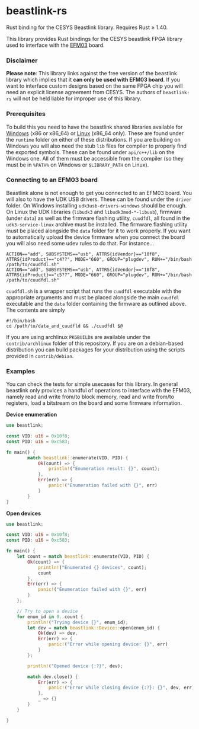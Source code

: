 beastlink-rs
============

Rust binding for the CESYS Beastlink library. Requires Rust ≥ 1.40.

This library provides Rust bindings for the CESYS beastlink FPGA library used to
interface with the [EFM03](https://www.cesys.com/en/our-products/fpga-boards/efm-03.html) board.

### Disclaimer
**Please note**: This library links against the free version of the beastlink
library which implies that it **can only be used with EFM03 board**. If you
want to interface custom designs based on the same FPGA chip you will need an
explicit license agreement from CESYS. The authors of `beastlink-rs` will not
be held liable for improper use of this library.

###  Prerequisites
To build this you need to have the beastlink shared libraries available for
[Windows](https://www.cesys.com/fileadmin/user_upload/service/FPGA/fpga%20boards%20%26%20modules/BeastLink/beastlink-1.0-windows-free.zip)
(x86 or x86_64) or
[Linux](https://www.cesys.com/fileadmin/user_upload/service/FPGA/fpga%20boards%20%26%20modules/BeastLink/beastlink-1.0-linux-free.tar.bz2)
(x86_64 only). These are found under  the `runtime` folder on either of these
distributions.  If you are building on Windows you will also need the stub
`lib` files for compiler to properly find the exported symbols. These can be
found under `api/c++/lib` on the Windows one. All of them must be accessible
from the compiler (so they must be in `%PATH%` on Windows or `$LIBRARY_PATH` on
Linux).

### Connecting to an EFM03 board

Beastlink alone is not enough to get you connected to an EFM03 board. You will
also to have the UDK USB drivers. These can be found under the `driver` folder.
On Windows installing `udk3usb-drivers-windows` should be enough. On Linux the
UDK libraries (`libudk3` and `libudk3mod-*-libusb`), firmware (under `data`) as
well as the firmware flashing utility, `cuudfdl`, all found in the
`udk3-service-linux` archive must be installed. The firmware flashing utility
must be placed alongside the `data` folder for it to work properly. If you want
to automatically upload the device firmware when you connect the board you will
also need some udev rules to do that. For instance...

```
ACTION=="add", SUBSYSTEMS=="usb", ATTRS{idVendor}=="10f8", ATTRS{idProduct}=="c4??", MODE="660", GROUP="plugdev", RUN+="/bin/bash /path/to/cuudfdl.sh"
ACTION=="add", SUBSYSTEMS=="usb", ATTRS{idVendor}=="10f8", ATTRS{idProduct}=="c5??", MODE="660", GROUP="plugdev", RUN+="/bin/bash /path/to/cuudfdl.sh"
```

`cuudfdl.sh` is a wrapper script that runs the `cuudfdl` executable with the
appropriate arguments and must be placed alongside the main `cuudfdl`
executable and the `data` folder containing the firmware as outlined above. The
contents are simply

```
#!/bin/bash
cd /path/to/data_and_cuudfld && ./cuudfdl $@
```

If you are using archlinux `PKGBUILD`s are available under the
`contrib/archlinux` folder of this repository. If you are on a debian-based
distribution you can build packages for your distribution using the scripts
provided in `contrib/debian`.

### Examples
You can check the tests for simple usecases for this library. In general
beastlink only provices a handful of operations to interface with the EFM03,
namely read and write from/to block memory, read and write from/to registers,
load a bitstream on the board and some firmware information.

**Device enumeration**

```rust
use beastlink;

const VID: u16 = 0x10f8;
const PID: u16 = 0xc583;

fn main() {
        match beastlink::enumerate(VID, PID) {
            Ok(count) => {
                println!("Enumeration result: {}", count);
            },
            Err(err) => {
                panic!("Enumeration failed with {}", err)
            }
        }
}
```

**Open devices**

```rust
use beastlink;

const VID: u16 = 0x10f8;
const PID: u16 = 0xc583;

fn main() {
    let count = match beastlink::enumerate(VID, PID) {
        Ok(count) => {
            println!("Enumerated {} devices", count);
            count
        },
        Err(err) => {
            panic!("Enumeration failed with {}", err)
        }
    };

    // Try to open a device
    for enum_id in 0..count {
        println!("Trying device {}", enum_id);
        let dev = match beastlink::Device::open(enum_id) {
            Ok(dev) => dev,
            Err(err) => {
                panic!("Error while opening device: {}", err)
            }
        };

        println!("Opened device {:?}", dev);

        match dev.close() {
            Err(err) => {
                panic!("Error while closing device {:?}: {}", dev, err)
            },
            _ => {}
        }
    }

}
```
